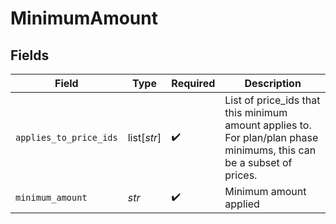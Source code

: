 # MinimumAmount


## Fields

| Field                                                                                                                | Type                                                                                                                 | Required                                                                                                             | Description                                                                                                          |
| -------------------------------------------------------------------------------------------------------------------- | -------------------------------------------------------------------------------------------------------------------- | -------------------------------------------------------------------------------------------------------------------- | -------------------------------------------------------------------------------------------------------------------- |
| `applies_to_price_ids`                                                                                               | list[*str*]                                                                                                          | :heavy_check_mark:                                                                                                   | List of price_ids that this minimum amount applies to. For plan/plan phase minimums, this can be a subset of prices. |
| `minimum_amount`                                                                                                     | *str*                                                                                                                | :heavy_check_mark:                                                                                                   | Minimum amount applied                                                                                               |